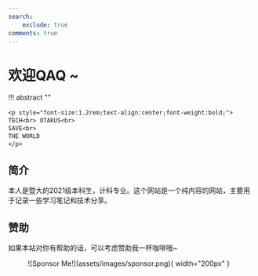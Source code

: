 ```yaml
---
search: 
    exclude: true
comments: true
---
```


# 欢迎QAQ ~
!!! abstract ""

    <p style="font-size:1.2rem;text-align:center;font-weight:bold;">
    TECH<br> OTAKUS<br>
    SAVE<br>
    THE WORLD
    </p>

## 简介

本人是暨大的2021级本科生，计科专业。这个网站是一个纯内容的网站，主要用于记录一些学习笔记和技术分享。

## 赞助

如果本站对你有帮助的话，可以考虑赞助我一杯咖啡哦~

<figure markdown>
![Sponsor Me!](assets/images/sponsor.png){ width="200px" }
</figure>
